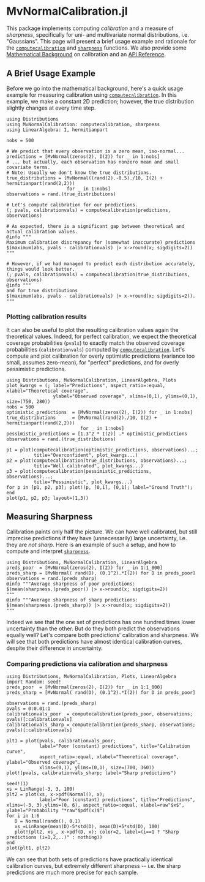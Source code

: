 # MvNormalCalibration.jl

This package implements computing *calibration* and a measure of *sharpness*,
specifically for uni- and multivariate normal distributions, i.e. "Gaussians".
This page will present a brief usage example and rationale for the 
[`computecalibration`](@ref) and [`sharpness`](@ref) functions.
We also provide some [Mathematical Background](@ref) on calibration and an [API Reference](@ref).

## A Brief Usage Example
Before we go into the mathematical background, here's a quick usage example for measuring
calibration using [`computecalibration`](@ref).
In this example, we make a constant 2D prediction; however, the true distribution slightly 
changes at every time step.

```@example
using Distributions
using MvNormalCalibration: computecalibration, sharpness
using LinearAlgebra: I, hermitianpart

nobs = 500

# We predict that every observation is a zero mean, iso-normal...
predictions = [MvNormal(zeros(2), I(2)) for _ in 1:nobs]
# ... but actually, each observation has nonzero mean and small covariate terms.
# Note: Usually we don't know the true distributions.
true_distributions = [MvNormal((rand(2).-0.5)./10, I(2) + hermitianpart(rand(2,2)))
                      for _ in 1:nobs]
observations = rand.(true_distributions)

# Let's compute calibration for our predictions.
(; pvals, calibrationvals) = computecalibration(predictions, observations)

# As expected, there is a significant gap between theoretical and actual calibration values.
@info """
Maximum calibration discrepancy for (somewhat inaccurate) predictions
$(maximum(abs, pvals - calibrationvals) |> x->round(x; sigdigits=2))
"""

# However, if we had managed to predict each distribution accurately, things would look better.
(; pvals, calibrationvals) = computecalibration(true_distributions, observations)
@info """
and for true distributions
$(maximum(abs, pvals - calibrationvals) |> x->round(x; sigdigits=2)).
"""
```

### Plotting calibration results
It can also be useful to plot the resulting calibration values again the theoretical values.
Indeed, for perfect calibration, we expect the theoretical coverage probabilities (`pvals`)
to exactly match the observed coverage probabilities (`calibrationvals`) computed by [`computecalibration`](@ref).
Let's compute and plot calibration for overly optimistic predictions (variance too small,
assumes zero-mean), for "perfect" predictions, and for overly pessimistic predictions.

```@example
using Distributions, MvNormalCalibration, LinearAlgebra, Plots
plot_kwargs = (; label="Predictions", aspect_ratio=:equal, xlabel="Theoretical coverage",
                 ylabel="Observed coverage", xlims=(0,1), ylims=(0,1), size=(750, 280))
nobs = 500
optimistic_predictions  = [MvNormal(zeros(2), I(2)) for _ in 1:nobs]
true_distributions      = [MvNormal(rand(2)./10, I(2) + hermitianpart(rand(2,2)))
                           for _ in 1:nobs]
pessimistic_predictions = [1.3^2 * I(2)] .* optimistic_predictions
observations = rand.(true_distributions)

p1 = plot(computecalibration(optimistic_predictions, observations)...;
          title="Overconfident", plot_kwargs...)
p2 = plot(computecalibration(true_distributions, observations)...;
          title="Well calibrated", plot_kwargs...)
p3 = plot(computecalibration(pessimistic_predictions, observations)...;
          title="Pessimistic", plot_kwargs...)
for p in [p1, p2, p3]; plot!(p, [0,1], [0,1]; label="Ground Truth"); end
plot(p1, p2, p3; layout=(1,3))
```

## Measuring Sharpness
Calibration paints only half the picture. We can have well calibrated, but still imprecise
predictions if they have (unnecessarily) large uncertainty, i.e. they are *not sharp*.
Here is an example of such a setup, and how to compute and interpret [`sharpness`](@ref).

```@example
using Distributions, MvNormalCalibration, LinearAlgebra
preds_poor  = [MvNormal(zeros(2), I(2)) for _ in 1:1_000]
preds_sharp = [MvNormal( rand(D), (0.1^2).*I(2)) for D in preds_poor]
observations = rand.(preds_sharp)
@info """Average sharpness of poor predictions:
$(mean(sharpness.(preds_poor)) |> x->round(x; sigdigits=2))
"""
@info """Average sharpness of sharp predictions:
$(mean(sharpness.(preds_sharp)) |> x->round(x; sigdigits=2))
"""
```

Indeed we see that the one set of predictions has one hundred times lower uncertainty than
the other. But do they both predict the observations equally well? Let's compare both
predictions' calibration and sharpness. We will see that both predictions have almost 
identical calibration curves, despite their difference in uncertainty.

### Comparing predictions via calibration and sharpness

```@example
using Distributions, MvNormalCalibration, Plots, LinearAlgebra
import Random: seed!
preds_poor  = [MvNormal(zeros(2), I(2)) for _ in 1:1_000]
preds_sharp = [MvNormal( rand(D), (0.1^2).*I(2)) for D in preds_poor]

observations = rand.(preds_sharp)
pvals = 0:0.01:1
calibrationvals_poor  = computecalibration(preds_poor, observations; pvals)[:calibrationvals]
calibrationvals_sharp = computecalibration(preds_sharp, observations; pvals)[:calibrationvals]

plt1 = plot(pvals, calibrationvals_poor;
            label="Poor (constant) predictions", title="Calibration curve",
            aspect_ratio=:equal, xlabel="Theoretical coverage", ylabel="Observed coverage",
            xlims=(0,1), ylims=(0,1), size=(700, 360))
plot!(pvals, calibrationvals_sharp; label="Sharp predictions")

seed!(1)
xs = LinRange(-3, 3, 100)
plt2 = plot(xs, x->pdf(Normal(), x);
            label="Poor (constant) predictions", title="Predictions", xlims=(-3, 3),ylims=(0, 6), aspect_ratio=:equal, xlabel=raw"$x$", ylabel="Probability "*raw"$pdf(x)$")
for i in 1:6
   D = Normal(randn(), 0.1)
   xs_=LinRange(mean(D)-5*std(D), mean(D)+5*std(D), 100)
   plot!(plt2, xs_, x->pdf(D, x); color=2, label=(i==1 ? "Sharp predictions (i=1,2,..)" : nothing))
end
plot(plt1, plt2)
```

We can see that both sets of predictions have practically identical calibration curves, but 
extremely different sharpness -- i.e. the sharp predictions are much more precise for
each sample.
